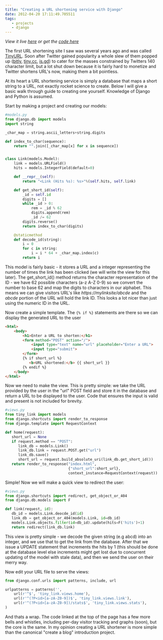 ```yaml
---
title: "Creating a URL shortening service with Django"
date: 2012-04-20 17:11:49.705511
tags:
   - projects
   - django
---
```


*View it live [here](https://links.tomforb.es) or get the [code here](https://github.com/orf/tinylink)*

The first URL shortening site I saw was several years ago and was called [TinyURL](https://tinyurl.com/). Soon after Twitter gained popularity a whole slew of them popped up ([bitly](https://bitly.com/), [tiny.cc](https://tiny.cc/), [is.gd](https://is.gd/)) to cater for the masses constrained by Twitters 140 character limit, but a lot shut down because it is fairly hard to monetize and Twitter shortens URL's now, making them a bit pointless.

At its heart a URL shortening service is simply a database that maps a short string to a URL, not exactly rocket science to create. Below I will give a basic walk through guide to creating one yourself. Knowledge of Django and Python is assumed.

Start by making a project and creating our models:

```python
#models.py
from django.db import models
import string

_char_map = string.ascii_letters+string.digits

def index_to_char(sequence):
    return "".join([_char_map[x] for x in sequence])


class Link(models.Model):
    link = models.URLField()
    hits = models.IntegerField(default=0)

    def __repr__(self):
        return "<Link (Hits %s): %s>"%(self.hits, self.link)

    def get_short_id(self):
        _id = self.id
        digits = []
        while _id > 0:
            rem = _id % 62
            digits.append(rem)
            _id /= 62
        digits.reverse()
        return index_to_char(digits)

    @staticmethod
    def decode_id(string):
        i = 0
        for c in string:
            i = i * 64 + _char_map.index(c)
        return i
```

This model is fairly basic - it stores a URL and a integer representing the number of times the link has been clicked (we will write the view for this later). The get_short_id() method returns the character representation of the ID - we have 62 possible characters (a-z A-Z 0-9) so we convert the number to base 62 and map the digits to characters in our alphabet. This means we can give visitors URL's like *https://mylinksite/abcde* and the *abcde* portion of the URL will hold the link ID. This looks a lot nicer than just using the numeric ID in the URL.

Now create a simple template. The `{% if %}` statements are there so we can display the generated URL to the user

```html
<html>
    <body>
        <h1>Enter a URL to shorten:</h1>
        <form method="POST" action="/">
            <input type="text" name="url" placeholder="Enter a URL">
            <input type="submit">
        </form>
        {% if short_url %}
           <b>URL shortened:</b> {{ short_url }}
        {% endif %}
    </body>
</html>
```

Now we need to make the view. This is pretty simple: we take the URL provided by the user in the "url" POST field and store it in the database and return a URL to be displayed to the user. Code that ensures the input is valid and present is not included for brevity.

```python
#views.py
from tiny_link import models
from django.shortcuts import render_to_response
from django.template import RequestContext

def home(request):
   short_url = None
   if request.method == "POST":
      link_db = models.Link()
      link_db.link = request.POST.get("url")
      link_db.save()
      short_url = request.build_absolute_uri(link_db.get_short_id())
   return render_to_response("index.html",
                             {"short_url":short_url},
                             context_instance=RequestContext(request))
```

Simple! Now we will make a quick view to redirect the user:

```python
#views.py
from django.shortcuts import redirect, get_object_or_404
from django.db.models import F

def link(request, id):
   db_id = models.Link.deocde_id(id)
   link_db = get_object_or_404(models.Link, id=db_id)
   models.Link.objects.filter(id=db_id).update(hits=F('hits')+1)
   return redirect(link_db.link)
```

This view is pretty simple - we decode the given string (e.g abcd) into an integer, and we use that to get the link from the database. After that we issue a UPDATE statement that increments the hits by 1 (this should be done at the database level else increments might get lost due to concurrent updating of the model with stale data), and then we send the user on their merry way.

Now edit your URL file to serve the views:

```python
from django.conf.urls import patterns, include, url

urlpatterns = patterns('',
    url(r'^$', 'tiny_link.views.home'),
    url(r'^(?P<id>[a-zA-Z0-9])$', 'tiny_link.views.link'),
    url(r'^(?P<id>[a-zA-Z0-9])/stats$', 'tiny_link.views.stats'),
)
```

And thats a wrap. The code linked at the top of the page has a few more bells and whistles, including per-day visitor tracking and graphs (soon), but the core is the same. In my opinion creating a URL shortener is more simple than the canonical "create a blog" introduction project.
